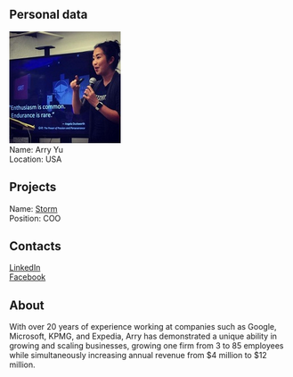 ## Personal data
![arry yu photo](photo/arry_yu.jpg)  
Name:   Arry Yu  
Location: USA
## Projects 
Name: [Storm](../projects/storm.md)  
Position: COO 
## Contacts
[LinkedIn](https://www.linkedin.com/in/arryshin/)    
[Facebook](https://www.facebook.com/arry.shin)
## About
With over 20 years of experience working at companies such as Google, Microsoft, KPMG, and Expedia, Arry has demonstrated a unique ability in growing and scaling businesses, growing one firm from 3 to 85 employees while simultaneously increasing annual revenue from $4 million to $12 million.
